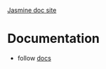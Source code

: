 [Jasmine doc site](https://jasmine.github.io/)

# Documentation
* follow [docs](pages/docs_home.html)
